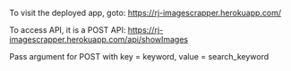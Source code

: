To visit the deployed app, goto:
https://rj-imagescrapper.herokuapp.com/


To access API, it is a POST API:
https://rj-imagescrapper.herokuapp.com/api/showImages

Pass argument for POST with key = keyword, value = search_keyword
